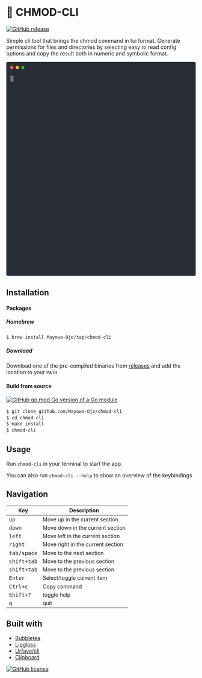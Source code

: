 # :white_square_button: CHMOD-CLI
[![GitHub release](https://img.shields.io/github/release/Naereen/StrapDown.js.svg)](https://GitHub.com/Naereen/StrapDown.js/releases/)


Simple cli tool that brings the chmod command in tui format. Generate permissions for files and directories by selecting easy to read config options and copy the result both in numeric and symbolic format.

<p align="center">
   <img width="600" src="docs/cast.svg">
</p>

## Installation
#### Packages

##### Homebrew
```sh
$ brew install Mayowa-Ojo/tap/chmod-cli
```

##### Download
Download one of the pre-compiled binaries from [releases](https://github.com/Mayowa-Ojo/chmod-cli/releases) and add the location to your `PATH`

#### Build from source
[![GitHub go.mod Go version of a Go module](https://img.shields.io/github/go-mod/go-version/gomods/athens.svg)](https://github.com/gomods/athens)

```sh
$ git clone github.com/Mayowa-Ojo/chmod-cli
$ cd chmod-cli
$ make install
$ chmod-cli
```

## Usage
Run `chmod-cli` in your terminal to start the app.

You can also run `chmod-cli --help` to show an overview of the keybindings

## Navigation
| Key                      | Description                            |
| -----------------------  | -------------------------------------- |
| <kbd> up </kbd>          | Move up in the current section         |
| <kbd> down </kbd>        | Move down in the current section       |
| <kbd> left </kbd>        | Move left in the current section       |
| <kbd> right </kbd>       | Move right in the current section      |
| <kbd> tab/space </kbd>   | Move to the next section               |
| <kbd> shift+tab </kbd>   | Move to the previous section           |
| <kbd> shift+tab </kbd>   | Move to the previous section           |
| <kbd> Enter </kbd>       | Select/toggle current item             |
| <kbd> Ctrl+c </kbd>      | Copy command                           |
| <kbd> Shift+? </kbd>     | toggle help                            |
| <kbd> q </kbd>           | quit                                   |

## Built with
- [Bubbletea](github.com/charmbracelet/bubbletea)
- [Lipgloss](github.com/charmbracelet/lipgloss)
- [Urfave/cli](github.com/urfave/cli/v2)
- [Clipboard](github.com/atotto/clipboard)

[![GitHub license](https://img.shields.io/github/license/Naereen/StrapDown.js.svg)](https://github.com/Naereen/StrapDown.js/blob/master/LICENSE)
